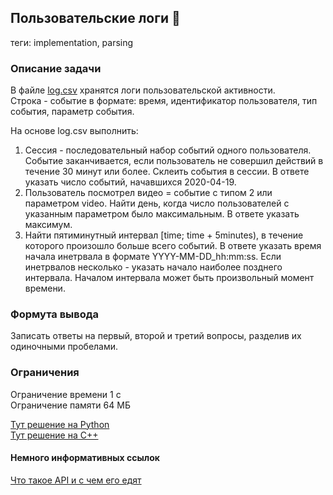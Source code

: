 ## Пользовательские логи :maple_leaf:

теги: implementation, parsing

### Описание задачи

В файле [log.csv](https://disk.yandex.ru/d/nGRwE9x0n9YEYA) хранятся логи пользовательской активности.\
Строка - событие в формате: время, идентификатор пользователя, тип события, параметр события.

На основе log.csv выполнить:
1. Сессия - последовательный набор событий одного пользователя. Событие заканчивается, если пользователь не совершил действий в течение 30 минут или более. Склеить события в сессии. В ответе указать число событий, начавшихся 2020-04-19.
2. Пользователь посмотрел видео = событие с типом 2 или параметром video. Найти день, когда число пользователей с указанным параметром было максимальным. В ответе указать максимум.
3. Найти пятиминутный интервал [time; time + 5minutes), в течение которого произошло больше всего событий. В ответе указать время начала инетрвала в формате YYYY-MM-DD_hh:mm:ss. Если инетрвалов несколько - указать начало наиболее позднего интервала. Началом интервала может быть произвольный момент времени.

### Формута вывода

Записать ответы на первый, второй и третий вопросы, разделив их одиночными пробелами.

### Ограничения

Ограничение времени 1 с\
Ограничение памяти  64 МБ

[Тут решение на Python](https://github.com/UlyanaGru/users_logs/blob/master/users_logs.py)\
[Тут решение на C++](https://github.com/UlyanaGru/users_logs/blob/master/users_logs.cxx)

#### Немного информативных ссылок

[Что такое API и с чем его едят](https://github.com/resources/articles/software-development/what-is-an-api?ysclid=md1p12crm4542903030)